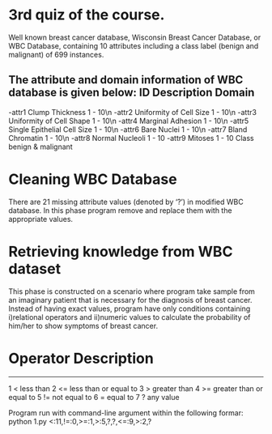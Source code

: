 # 3rd quiz of the course.

Well known breast cancer database, Wisconsin Breast Cancer Database, or WBC Database,
containing 10 attributes including a class label (benign and malignant) of 699 instances.

The attribute and domain information of WBC database is given below:
ID      Description                     Domain
-------------------------------------------------
-attr1   Clump Thickness                 1 - 10\n
-attr2   Uniformity of Cell Size         1 - 10\n
-attr3   Uniformity of Cell Shape        1 - 10\n
-attr4   Marginal Adhesion               1 - 10\n
-attr5   Single Epithelial Cell Size     1 - 10\n
-attr6   Bare Nuclei                     1 - 10\n
-attr7   Bland Chromatin                 1 - 10\n
-attr8   Normal Nucleoli                 1 - 10
-attr9   Mitoses                        1 - 10
Class                           benign & malignant


# Cleaning WBC Database
There  are  21  missing  attribute  values  (denoted  by  ‘?’)   in  modified  WBC
database.  In this phase program remove and replace them with the appropriate values.

# Retrieving knowledge from WBC dataset
This phase is constructed on a scenario where program take sample from an imaginary patient
that is necessary for the diagnosis of breast cancer. Instead of having exact values, program have only conditions containing
i)relational operators and
ii)numeric values to  calculate  the probability of him/her to show symptoms of breast cancer.

#       Operator        Description
-------------------------------------------------
1       <               less than
2       <=              less than or equal to
3       >               greater than
4       >=              greater than or equal to
5       !=              not equal to
6       =               equal to
7       ?               any value

Program run with command-line argument within the following formar:
        python 1.py <:11,!=:0,>=:1,>:5,?,?,<=:9,>:2,?
        
